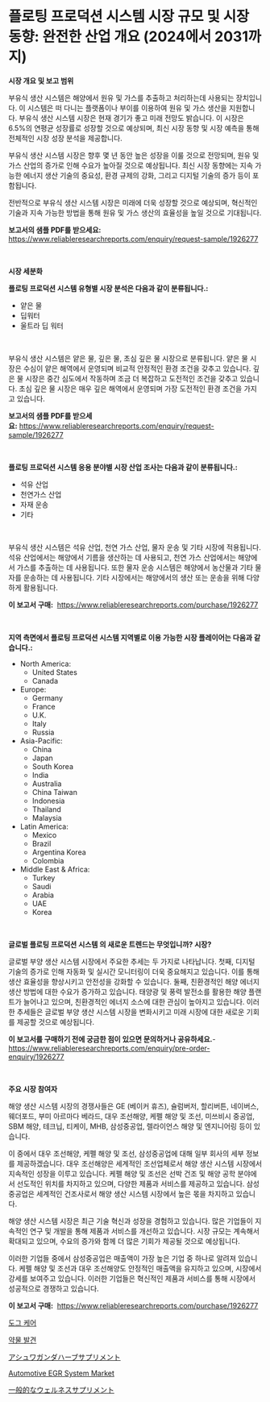 <p><h1>플로팅 프로덕션 시스템 시장 규모 및 시장 동향: 완전한 산업 개요 (2024에서 2031까지)</h1></p><p><strong>시장 개요 및 보고 범위</strong></p>
<p><p>부유식 생산 시스템은 해양에서 원유 및 가스를 추출하고 처리하는데 사용되는 장치입니다. 이 시스템은 떠 다니는 플랫폼이나 부이를 이용하여 원유 및 가스 생산을 지원합니다. 부유식 생산 시스템 시장은 현재 경기가 좋고 미래 전망도 밝습니다. 이 시장은 6.5%의 연평균 성장률로 성장할 것으로 예상되며, 최신 시장 동향 및 시장 예측을 통해 전체적인 시장 성장 분석을 제공합니다. </p><p>부유식 생산 시스템 시장은 향후 몇 년 동안 높은 성장을 이룰 것으로 전망되며, 원유 및 가스 산업의 증가로 인해 수요가 높아질 것으로 예상됩니다. 최신 시장 동향에는 지속 가능한 에너지 생산 기술의 중요성, 환경 규제의 강화, 그리고 디지털 기술의 증가 등이 포함됩니다.</p><p>전반적으로 부유식 생산 시스템 시장은 미래에 더욱 성장할 것으로 예상되며, 혁신적인 기술과 지속 가능한 방법을 통해 원유 및 가스 생산의 효율성을 높일 것으로 기대됩니다.</p></p>
<p><strong>보고서의 샘플 PDF를 받으세요:</strong> <a href="https://www.reliableresearchreports.com/enquiry/request-sample/1926277">https://www.reliableresearchreports.com/enquiry/request-sample/1926277</a></p>
<p>&nbsp;</p>
<p><strong>시장 세분화</strong></p>
<p><strong>플로팅 프로덕션 시스템 유형별 시장 분석은 다음과 같이 분류됩니다.:</strong></p>
<p><ul><li>얕은 물</li><li>딥워터</li><li>울트라 딥 워터</li></ul></p>
<p>&nbsp;</p>
<p><p>부유식 생산 시스템은 얕은 물, 깊은 물, 초심 깊은 물 시장으로 분류됩니다. 얕은 물 시장은 수심이 얕은 해역에서 운영되며 비교적 안정적인 환경 조건을 갖추고 있습니다. 깊은 물 시장은 중간 심도에서 작동하며 조금 더 복잡하고 도전적인 조건을 갖추고 있습니다. 초심 깊은 물 시장은 매우 깊은 해역에서 운영되며 가장 도전적인 환경 조건을 가지고 있습니다.</p></p>
<p><strong>보고서의 샘플 PDF를 받으세요:</strong>&nbsp;<a href="https://www.reliableresearchreports.com/enquiry/request-sample/1926277">https://www.reliableresearchreports.com/enquiry/request-sample/1926277</a></p>
<p>&nbsp;</p>
<p><strong> 플로팅 프로덕션 시스템 응용 분야별 시장 산업 조사는 다음과 같이 분류됩니다.:</strong></p>
<p><ul><li>석유 산업</li><li>천연가스 산업</li><li>자재 운송</li><li>기타</li></ul></p>
<p>&nbsp;</p>
<p><p>부유식 생산 시스템은 석유 산업, 천연 가스 산업, 물자 운송 및 기타 시장에 적용됩니다. 석유 산업에서는 해양에서 기름을 생산하는 데 사용되고, 천연 가스 산업에서는 해양에서 가스를 추출하는 데 사용됩니다. 또한 물자 운송 시스템은 해양에서 농산물과 기타 물자를 운송하는 데 사용됩니다. 기타 시장에서는 해양에서의 생산 또는 운송을 위해 다양하게 활용됩니다.</p></p>
<p><strong>이 보고서 구매:</strong>&nbsp; <a href="https://www.reliableresearchreports.com/purchase/1926277">https://www.reliableresearchreports.com/purchase/1926277</a></p>
<p>&nbsp;</p>
<p><strong>지역 측면에서 플로팅 프로덕션 시스템 지역별로 이용 가능한 시장 플레이어는 다음과 같습니다.:</strong></p>
<p><ul>
    <li>
        North America:
        <ul>
            <li>United States</li>
            <li>Canada</li>
        </ul>
    </li>
    <li>
        Europe:
        <ul>
            <li>Germany</li>
            <li>France</li>
            <li>U.K.</li>
            <li>Italy</li>
            <li>Russia</li>
        </ul>
    </li>
    <li>
        Asia-Pacific:
        <ul>
            <li>China</li>
            <li>Japan</li>
            <li>South Korea</li>
            <li>India</li>
            <li>Australia</li>
            <li>China Taiwan</li>
            <li>Indonesia</li>
            <li>Thailand</li>
            <li>Malaysia</li>
        </ul>
    </li>
    <li>
        Latin America:
        <ul>
            <li>Mexico</li>
            <li>Brazil</li>
            <li>Argentina Korea</li>
            <li>Colombia</li>
        </ul>
    </li>
    <li>
        Middle East & Africa:
        <ul>
            <li>Turkey</li>
            <li>Saudi</li>
            <li>Arabia</li>
            <li>UAE</li>
            <li>Korea</li>
        </ul>
    </li>
    </ul></p>
<p>&nbsp;</p>
<p><strong>글로벌 플로팅 프로덕션 시스템 의 새로운 트렌드는 무엇입니까? 시장?</strong></p>
<p><p>글로벌 부양 생산 시스템 시장에서 주요한 추세는 두 가지로 나타납니다. 첫째, 디지털 기술의 증가로 인해 자동화 및 실시간 모니터링이 더욱 중요해지고 있습니다. 이를 통해 생산 효율성을 향상시키고 안전성을 강화할 수 있습니다. 둘째, 친환경적인 해양 에너지 생산 방법에 대한 수요가 증가하고 있습니다. 태양광 및 풍력 발전소를 활용한 해양 플랜트가 늘어나고 있으며, 친환경적인 에너지 소스에 대한 관심이 높아지고 있습니다. 이러한 추세들은 글로벌 부양 생산 시스템 시장을 변화시키고 미래 시장에 대한 새로운 기회를 제공할 것으로 예상됩니다.</p></p>
<p><strong>이 보고서를 구매하기 전에 궁금한 점이 있으면 문의하거나 공유하세요.</strong>- <a href="https://www.reliableresearchreports.com/enquiry/pre-order-enquiry/1926277">https://www.reliableresearchreports.com/enquiry/pre-order-enquiry/1926277</a></p>
<p>&nbsp;</p>
<p><strong>주요 시장 참여자</strong></p>
<p><p>해양 생산 시스템 시장의 경쟁사들은 GE (베이커 휴즈), 슐럼버저, 할리버튼, 네이버스, 웨더포드, 부미 아르마다 베라드, 대우 조선해양, 케펠 해양 및 조선, 미쓰비시 중공업, SBM 해양, 테크닙, 티케이, MHB, 삼성중공업, 렐라이언스 해양 및 엔지니어링 등이 있습니다. </p><p>이 중에서 대우 조선해양, 케펠 해양 및 조선, 삼성중공업에 대해 일부 회사의 세부 정보를 제공하겠습니다. 대우 조선해양은 세계적인 조선업체로서 해양 생산 시스템 시장에서 지속적인 성장을 이루고 있습니다. 케펠 해양 및 조선은 선박 건조 및 해양 공학 분야에서 선도적인 위치를 차지하고 있으며, 다양한 제품과 서비스를 제공하고 있습니다. 삼성중공업은 세계적인 건조사로서 해양 생산 시스템 시장에서 높은 몫을 차지하고 있습니다.</p><p>해양 생산 시스템 시장은 최근 기술 혁신과 성장을 경험하고 있습니다. 많은 기업들이 지속적인 연구 및 개발을 통해 제품과 서비스를 개선하고 있습니다. 시장 규모는 계속해서 확대되고 있으며, 수요의 증가와 함께 더 많은 기회가 제공될 것으로 예상됩니다.</p><p>이러한 기업들 중에서 삼성중공업은 매출액이 가장 높은 기업 중 하나로 알려져 있습니다. 케펠 해양 및 조선과 대우 조선해양도 안정적인 매출액을 유지하고 있으며, 시장에서 강세를 보여주고 있습니다. 이러한 기업들은 혁신적인 제품과 서비스를 통해 시장에서 성공적으로 경쟁하고 있습니다.</p></p>
<p><strong>이 보고서 구매:</strong>&nbsp;&nbsp;<a href="https://www.reliableresearchreports.com/purchase/1926277">https://www.reliableresearchreports.com/purchase/1926277</a></p>
<p><p><a href="https://github.com/vsr06p4p49/Market-Research-Report-List-1/blob/main/13545038724.md">도그 케어</a></p><p><a href="https://github.com/Penelolack456456/Market-Research-Report-List-1/blob/main/47253888725.md">약물 발견</a></p><p><a href="https://github.com/ReganWisoky2023/Market-Research-Report-List-1/blob/main/32242199484.md">アシュワガンダハーブサプリメント</a></p><p><a href="https://issuu.com/reportprime-2/docs/automotive-egr-system-market-size-2030.pptx">Automotive EGR System Market</a></p><p><a href="https://github.com/cbigkbh02719/Market-Research-Report-List-1/blob/main/94232859483.md">一般的なウェルネスサプリメント</a></p></p>

